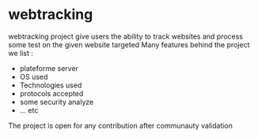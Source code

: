 # webtracking
webtracking project give users the ability to track websites and process some test on the given website targeted 
Many features behind the project we list : 

- plateforme server
- OS used 
- Technologies used
- protocols accepted 
- some security analyze
- ... etc


The project is open for any contribution after communauty validation 
